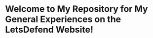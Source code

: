 <h1>Welcome to My Repository for My General Experiences on the <a hreff="https://app.letsdefend.io/homepage">LetsDefend</a> Website!</h1>
